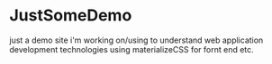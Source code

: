 # JustSomeDemo

just a demo site i'm working on/using to understand web application development technologies using materializeCSS for fornt end etc.
